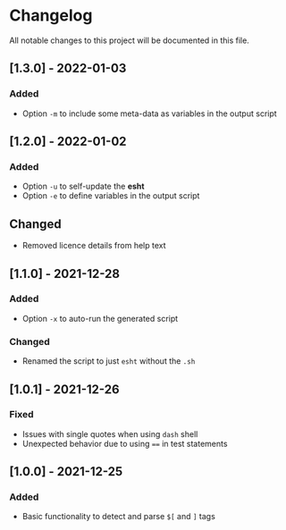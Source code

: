 # Changelog
All notable changes to this project will be documented in this file.

## [1.3.0] - 2022-01-03
### Added
- Option `-m` to include some meta-data as variables in the output script

## [1.2.0] - 2022-01-02
### Added
- Option `-u` to self-update the **esht**
- Option `-e` to define variables in the output script

## Changed
- Removed licence details from help text

## [1.1.0] - 2021-12-28
### Added
- Option `-x` to auto-run the generated script

### Changed
- Renamed the script to just `esht` without the `.sh`

## [1.0.1] - 2021-12-26
### Fixed
- Issues with single quotes when using `dash` shell
- Unexpected behavior due to using `==` in test statements

## [1.0.0] - 2021-12-25
### Added
- Basic functionality to detect and parse `$[` and `]` tags

